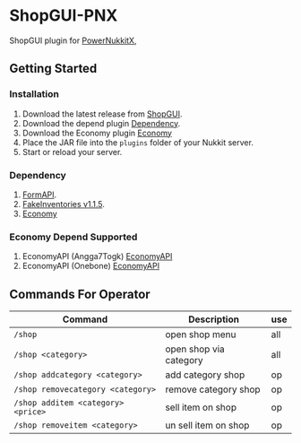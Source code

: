 # ShopGUI-PNX
ShopGUI plugin for [PowerNukkitX](https://github.com/PowerNukkitX/PowerNukkitX), 

## Getting Started

### Installation
1. Download the latest release from [ShopGUI](https://github.com/angga7togk/ShopGUI-PNX/releases).
2. Download the depend plugin [Dependency](#dependency).
3. Download the Economy plugin [Economy](#economy-depend-supported)
3. Place the JAR file into the `plugins` folder of your Nukkit server.
4. Start or reload your server.

### Dependency
1. [FormAPI](https://github.com/ScarletRedMan/FormAPI).
2. [FakeInventories v1.1.5](https://github.com/IWareQ/FakeInventories/releases/tag/v1.1.5).
3. [Economy](#economy-depend-supported)

### Economy Depend Supported
1. EconomyAPI (Angga7Togk) [EconomyAPI](https://github.com/angga7togk/EconomyAPI-PNX)
2. EconomyAPI (Onebone) [EconomyAPI](https://cloudburstmc.org/resources/economyapi.14)

## Commands For Operator
| Command                            | Description            | use |
|------------------------------------|------------------------|-----|
| `/shop`                            | open shop menu         | all |
| `/shop <category>`                 | open shop via category | all |
| `/shop addcategory <category>`     | add category shop      | op  |
| `/shop removecategory <category>`  | remove category shop   | op  |
| `/shop additem <category> <price>` | sell item on shop      | op  |
| `/shop removeitem <category>`      | un sell item on shop   | op  |